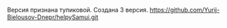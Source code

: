 Версия признана тупиковой. Создана 3 версия.
https://github.com/Yurij-Bielousov-Dnepr/helpySamui.git

